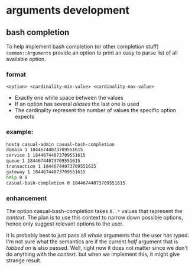 # arguments development


## bash completion

To help implement bash completion (or other completion stuff) `common::Arguments` 
provide an option to print an easy to parse list of all available option.

### format

```
<option> <cardinality-min-value> <cardinality-max-value>
```

* Exactly one white space between the values
* If an option has several _aliases_ the last one is used
* The cardinality represent the number of values the specific option expects

### example:

```bash
host$ casual-admin casual-bash-completion
domain 1 18446744073709551615
service 1 18446744073709551615
queue 1 18446744073709551615
transaction 1 18446744073709551615
gateway 1 18446744073709551615
help 0 0
casual-bash-completion 0 18446744073709551615
```

### enhancement

The option casual-bash-completion takes `0..*` values that represent the _context_. 
The plan is to use this context to narrow down possible options, hence only suggest
relevant options to the user.

It is probably best to just pass all _whole_ arguments that the user has typed. I'm 
not sure what the semantics are if the current _half_ argument that is _tabbed on_ is
also passed. Well, right now it does not matter since we don't do anything with the 
_context_. but when we implement this, it might give strange result.


